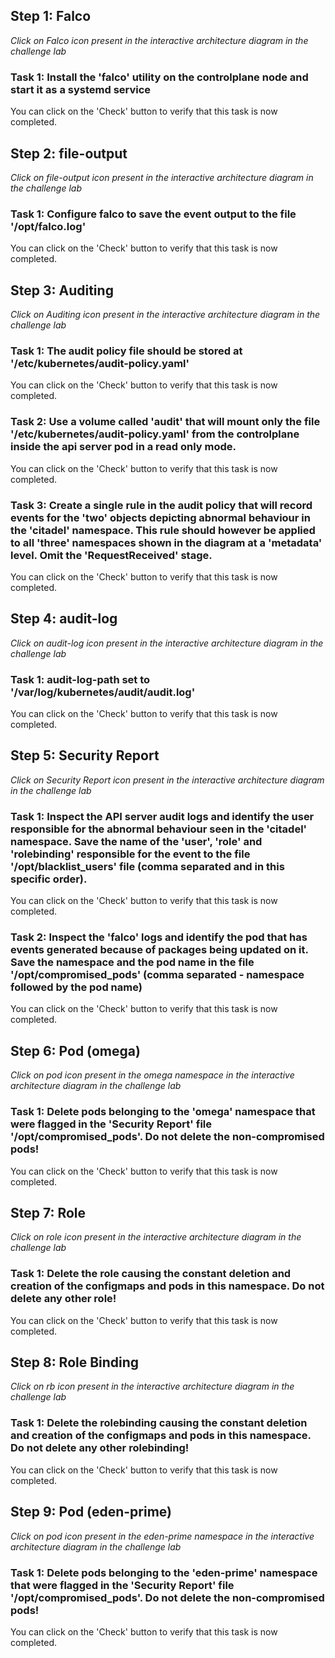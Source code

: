 ## Step 1: Falco

*Click on Falco icon present in the interactive architecture diagram in the challenge lab*

### Task 1: Install the 'falco' utility on the controlplane node and start it as a systemd service



You can click on the 'Check' button to verify that this task is now completed.

## Step 2: file-output

*Click on file-output icon present in the interactive architecture diagram in the challenge lab*

### Task 1: Configure falco to save the event output to the file '/opt/falco.log'

You can click on the 'Check' button to verify that this task is now completed.

## Step 3: Auditing

*Click on Auditing icon present in the interactive architecture diagram in the challenge lab*

### Task 1: The audit policy file should be stored at '/etc/kubernetes/audit-policy.yaml'

You can click on the 'Check' button to verify that this task is now completed.

### Task 2: Use a volume called 'audit' that will mount only the file '/etc/kubernetes/audit-policy.yaml' from the controlplane inside the api server pod in a read only mode.

You can click on the 'Check' button to verify that this task is now completed.

### Task 3: Create a single rule in the audit policy that will record events for the 'two' objects depicting abnormal behaviour in the 'citadel' namespace. This rule should however be applied to all 'three' namespaces shown in the diagram at a 'metadata' level. Omit the 'RequestReceived' stage.

You can click on the 'Check' button to verify that this task is now completed.

## Step 4: audit-log

*Click on audit-log icon present in the interactive architecture diagram in the challenge lab*

### Task 1: audit-log-path set to '/var/log/kubernetes/audit/audit.log'

You can click on the 'Check' button to verify that this task is now completed.

## Step 5: Security Report

*Click on Security Report icon present in the interactive architecture diagram in the challenge lab*

### Task 1: Inspect the API server audit logs and identify the user responsible for the abnormal behaviour seen in the 'citadel' namespace. Save the name of the 'user', 'role' and 'rolebinding' responsible for the event to the file '/opt/blacklist_users' file (comma separated and in this specific order).

You can click on the 'Check' button to verify that this task is now completed.

### Task 2: Inspect the 'falco' logs and identify the pod that has events generated because of packages being updated on it. Save the namespace and the pod name in the file '/opt/compromised_pods' (comma separated - namespace followed by the pod name)

You can click on the 'Check' button to verify that this task is now completed.

## Step 6: Pod (omega)

*Click on pod icon present in the omega namespace in the interactive architecture diagram in the challenge lab*

### Task 1: Delete pods belonging to the 'omega' namespace that were flagged in the 'Security Report' file '/opt/compromised_pods'. Do not delete the non-compromised pods!

You can click on the 'Check' button to verify that this task is now completed.

## Step 7: Role 

*Click on role icon present in the interactive architecture diagram in the challenge lab*

### Task 1: Delete the role causing the constant deletion and creation of the configmaps and pods in this namespace. Do not delete any other role!

You can click on the 'Check' button to verify that this task is now completed.

## Step 8: Role Binding 

*Click on rb icon present in the interactive architecture diagram in the challenge lab*

### Task 1: Delete the rolebinding causing the constant deletion and creation of the configmaps and pods in this namespace. Do not delete any other rolebinding!

You can click on the 'Check' button to verify that this task is now completed.

## Step 9: Pod (eden-prime) 

*Click on pod icon present in the eden-prime namespace in the interactive architecture diagram in the challenge lab*

### Task 1: Delete pods belonging to the 'eden-prime' namespace that were flagged in the 'Security Report' file '/opt/compromised_pods'. Do not delete the non-compromised pods!

You can click on the 'Check' button to verify that this task is now completed.